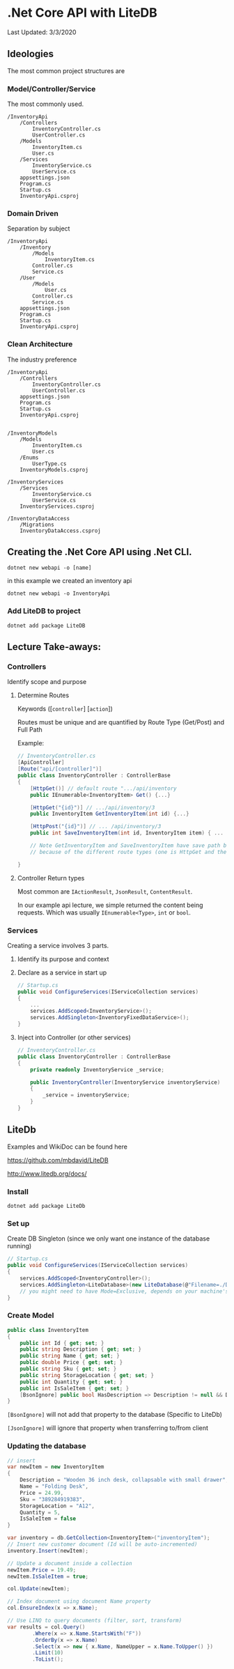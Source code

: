 # .Net Core API with LiteDB
Last Updated: 3/3/2020

## Ideologies

The most common project structures are

### Model/Controller/Service
The most commonly used.
```
/InventoryApi
	/Controllers
		InventoryController.cs
		UserController.cs
	/Models
		InventoryItem.cs
		User.cs
	/Services
		InventoryService.cs
		UserService.cs
	appsettings.json
	Program.cs
	Startup.cs
	InventoryApi.csproj
```

### Domain Driven

Separation by subject

```
/InventoryApi
	/Inventory
		/Models
			InventoryItem.cs
		Controller.cs
		Service.cs
	/User
		/Models
			User.cs
		Controller.cs
		Service.cs
	appsettings.json
	Program.cs
	Startup.cs
	InventoryApi.csproj
```

### Clean Architecture

The industry preference


	/InventoryApi
		/Controllers
			InventoryController.cs
			UserController.cs
		appsettings.json
		Program.cs
		Startup.cs
		InventoryApi.csproj


	/InventoryModels
		/Models
			InventoryItem.cs
			User.cs
		/Enums
			UserType.cs
		InventoryModels.csproj

	/InventoryServices
		/Services
			InventoryService.cs
			UserService.cs
		InventoryServices.csproj

	/InventoryDataAccess
		/Migrations
		InventoryDataAccess.csproj


## Creating the .Net Core API using .Net CLI.

`dotnet new webapi -o [name]`

in this example we created an inventory api

`dotnet new webapi -o InventoryApi`

### Add LiteDB to project
`dotnet add package LiteDB`

## Lecture Take-aways:

### Controllers

Identify scope and purpose

1. Determine Routes

	Keywords ([`controller`] [`action`])

	Routes must be unique and are quantified by Route Type (Get/Post) and Full Path

	Example:
	```C#
	// InventoryController.cs
	[ApiController]
	[Route("api/[controller]")]
	public class InventoryController : ControllerBase
	{
		[HttpGet()] // default route ".../api/inventory
		public IEnumerable<InventoryItem> Get() {...}

		[HttpGet("{id}")] // .../api/inventory/3
		public InventoryItem GetInventoryItem(int id) {...}

		[HttpPost("{id}")] // ... /api/inventory/3
		public int SaveInventoryItem(int id, InventoryItem item) { ... }

		// Note GetInventoryItem and SaveInventoryItem have save path but are still unique
		// because of the different route types (one is HttpGet and the other is HttpPost)

	}
	```

2. Controller Return types

	Most common are `IActionResult`, `JsonResult`, `ContentResult`.

	In our example api lecture, we simple returned the content being requests. Which was usually `IEnumerable<Type>`, `int` or `bool`.

### Services

Creating a service involves 3 parts.

1. Identify its purpose and context
2. Declare as a service in start up
	```C#
	// Startup.cs
	public void ConfigureServices(IServiceCollection services)
	{
		...
		services.AddScoped<InventoryService>();
		services.AddSingleton<InventoryFixedDataService>();
	}
	```

3. Inject into Controller (or other services)

	```C#
	// InventoryController.cs
	public class InventoryController : ControllerBase
	{
		private readonly InventoryService _service;

		public InventoryController(InventoryService inventoryService)
		{
			_service = inventoryService;
		}
	}
	```

## LiteDb
Examples and WikiDoc can be found here

https://github.com/mbdavid/LiteDB

http://www.litedb.org/docs/

### Install
`dotnet add package LiteDb`


### Set up

Create DB Singleton (since we only want one instance of the database running)

```C#
// Startup.cs
public void ConfigureServices(IServiceCollection services)
{
	services.AddScoped<InventoryController>();
	services.AddSingleton<LiteDatabase>(new LiteDatabase(@"Filename=./Data/LiteDb.db;Mode=Shared"));
	// you might need to have Mode=Exclusive, depends on your machine's permissions/settings.
}
```


### Create Model

```C#
public class InventoryItem
{
	public int Id { get; set; }
	public string Description { get; set; }
	public string Name { get; set; }
	public double Price { get; set; }
	public string Sku { get; set; }
	public string StorageLocation { get; set; }
	public int Quantity { get; set; }
	public int IsSaleItem { get; set; }
	[BsonIgnore] public bool HasDescription => Description != null && Description != "";
}
```
`[BsonIgnore]` will not add that property to the database (Specific to LiteDb)

`[JsonIgnore]` will ignore that property when transferring to/from client

### Updating the database

```C#
// insert
var newItem = new InventoryItem
{
	Description = "Wooden 36 inch desk, collapsable with small drawer",
	Name = "Folding Desk",
	Price = 24.99,
	Sku = "389284919383",
	StorageLocation = "A12",
	Quantity = 5,
	IsSaleItem = false
}

var inventory = db.GetCollection<InventoryItem>("inventoryItem");
// Insert new customer document (Id will be auto-incremented)
inventory.Insert(newItem);

// Update a document inside a collection
newItem.Price = 19.49;
newItem.IsSaleItem = true;

col.Update(newItem);

// Index document using document Name property
col.EnsureIndex(x => x.Name);

// Use LINQ to query documents (filter, sort, transform)
var results = col.Query()
		.Where(x => x.Name.StartsWith("F"))
		.OrderBy(x => x.Name)
		.Select(x => new { x.Name, NameUpper = x.Name.ToUpper() })
		.Limit(10)
		.ToList();
```
